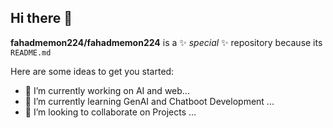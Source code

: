 ## Hi there 👋


**fahadmemon224/fahadmemon224** is a ✨ _special_ ✨ repository because its `README.md`

Here are some ideas to get you started:

- 🔭 I’m currently working on AI and web...
- 🌱 I’m currently learning GenAI and Chatboot Development ...
- 👯 I’m looking to collaborate on Projects ...

